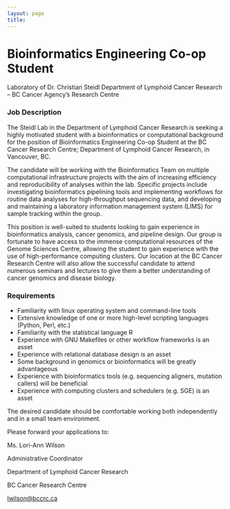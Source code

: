 ```yaml
---
layout: page
title:
---
```


# Bioinformatics Engineering Co-op Student </span>
Laboratory of Dr. Christian Steidl
Department of Lymphoid Cancer Research – BC Cancer Agency’s Research Centre

### Job Description

The Steidl Lab in the Department of Lymphoid Cancer Research is seeking a highly motivated student with a bioinformatics or computational background for the position of Bioinformatics Engineering Co-op Student at the BC Cancer Research Centre; Department of Lymphoid Cancer Research, in Vancouver, BC.

The candidate will be working with the Bioinformatics Team on multiple computational infrastructure projects with the aim of increasing efficiency and reproducibility of analyses within the lab. Specific projects include investigating bioinformatics pipelining tools and implementing workflows for routine data analyses for high-throughput sequencing data, and developing and maintaining a laboratory information management system (LIMS) for sample tracking within the group. 

This position is well-suited to students looking to gain experience in bioinformatics analysis, cancer genomics, and pipeline design. Our group is fortunate to have access to the immense computational resources of the Genome Sciences Centre, allowing the student to gain experience with the use of high-performance computing clusters. Our location at the BC Cancer Research Centre will also allow the successful candidate to attend numerous seminars and lectures to give them a better understanding of cancer genomics and disease biology.

### Requirements

- Familiarity with linux operating system and command-line tools
- Extensive knowledge of one or more high-level scripting languages (Python, Perl, etc.)
- Familiarity with the statistical language R
- Experience with GNU Makefiles or other workflow frameworks is an asset
- Experience with relational database design is an asset
- Some background in genomics or bioinformatics will be greatly advantageous
- Experience with bioinformatics tools (e.g. sequencing aligners, mutation callers) will be beneficial
- Experience with computing clusters and schedulers (e.g. SGE) is an asset

The desired candidate should be comfortable working both independently and in a small team environment.


Please forward your applications to:

Ms. Lori-Ann Wilson

Administrative Coordinator

Department of Lymphoid Cancer Research

BC Cancer Research Centre

<lwilson@bccrc.ca>

#

